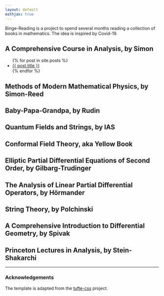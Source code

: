 ```yaml
---
layout: default
mathjax: true
---
```


Binge-Reading is a project to spend several months reading a collection of books in mathematics. The idea is inspired by Covid-19.

## A Comprehensive Course in Analysis, by Simon

<ul>
  {% for post in site.posts %}
    <li>
      <a href="{{ post.url }}">{{ post.title }}</a>
    </li>
  {% endfor %}
</ul>

## Methods of Modern Mathematical Physics, by Simon-Reed

## Baby-Papa-Grandpa, by Rudin

## Quantum Fields and Strings, by IAS

## Conformal Field Theory, aka Yellow Book

## Elliptic Partial Differential Equations of Second Order, by Gilbarg-Trudinger

## The Analysis of Linear Partial Differential Operators, by Hörmander

## String Theory, by Polchinski

## A Comprehensive Introduction to Differential Geometry, by Spivak

## Princeton Lectures in Analysis, by Stein-Shakarchi

----------

### Acknowledgements ###

The template is adapted from the [tufte-css](https://edwardtufte.github.io/tufte-css/) project.